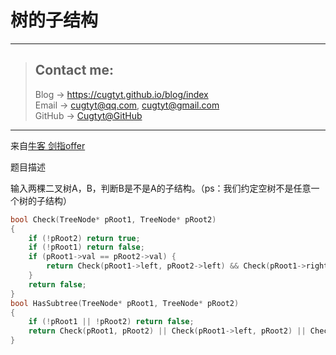 # 树的子结构

---
> ## Contact me:
> Blog -> <https://cugtyt.github.io/blog/index>  
> Email -> <cugtyt@qq.com>, <cugtyt@gmail.com>  
> GitHub -> [Cugtyt@GitHub](https://github.com/Cugtyt)

---

来自[牛客 剑指offer](https://www.nowcoder.com/)

题目描述

输入两棵二叉树A，B，判断B是不是A的子结构。（ps：我们约定空树不是任意一个树的子结构）

``` c++
bool Check(TreeNode* pRoot1, TreeNode* pRoot2)
{
    if (!pRoot2) return true;
    if (!pRoot1) return false;
    if (pRoot1->val == pRoot2->val) {
        return Check(pRoot1->left, pRoot2->left) && Check(pRoot1->right, pRoot2->right);
    }
    return false;
}
bool HasSubtree(TreeNode* pRoot1, TreeNode* pRoot2)
{
    if (!pRoot1 || !pRoot2) return false;
    return Check(pRoot1, pRoot2) || Check(pRoot1->left, pRoot2) || Check(pRoot1->right, pRoot2);
}
```

